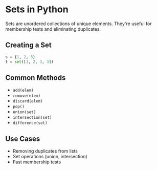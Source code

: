 # Sets in Python

Sets are unordered collections of unique elements. They're useful for membership tests and eliminating duplicates.

## Creating a Set
```python
s = {1, 2, 3}
t = set([1, 2, 3, 3])
```

## Common Methods
- `add(elem)`
- `remove(elem)`
- `discard(elem)`
- `pop()`
- `union(set)`
- `intersection(set)`
- `difference(set)`

## Use Cases
- Removing duplicates from lists
- Set operations (union, intersection)
- Fast membership tests
